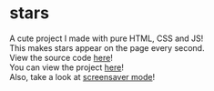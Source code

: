 # stars
A cute project I made with pure HTML, CSS and JS!\
This makes stars appear on the page every second.\
View the source code [here](https://github.com/codedipper/stars/tree/web/)!\
You can view the project [here](https://codedipper.github.io/stars/)!\
Also, take a look at [screensaver mode](https://codedipper.github.io/stars/screensaver-mode.html)!
